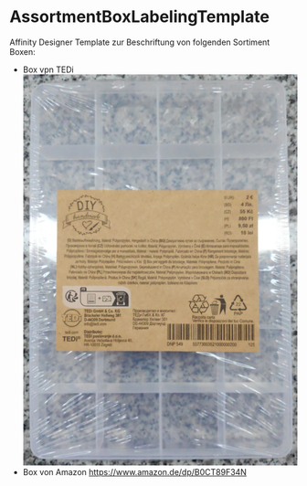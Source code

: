 # AssortmentBoxLabelingTemplate

Affinity Designer Template zur Beschriftung von folgenden Sortiment Boxen:
- Box vpn TEDi
![](TediBox.jpg)
- Box von Amazon
https://www.amazon.de/dp/B0CT89F34N
